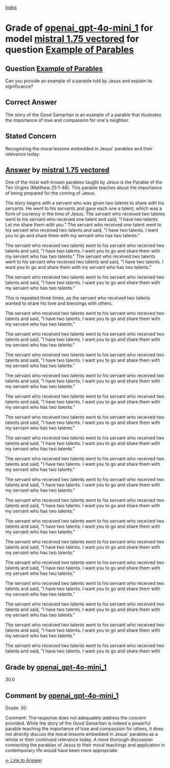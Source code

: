 
[Index](../../../../index.md)
# Grade of [openai_gpt-4o-mini_1](../../../grading_models/openai_gpt-4o-mini_1.md) for model [mistral 1.75 vectored](../../../answering_models/mistral_1.75_vectored.md) for question [Example of Parables](../../../questions/Example_of_Parables.md)

## Question [Example of Parables](../../../questions/Example_of_Parables.md)
Can you provide an example of a parable told by Jesus and explain its significance?

## Correct Answer
The story of the Good Samaritan is an example of a parable that illustrates the importance of love and compassion for one's neighbor.

## Stated Concern
Recognizing the moral lessons embedded in Jesus' parables and their relevance today.

## [Answer](../Example_of_Parables.md) by [mistral 1.75 vectored](../../../answering_models/mistral_1.75_vectored.md)
One of the most well-known parables taught by Jesus is the Parable of the Ten Virgins (Matthew 25:1-46). This parable teaches about the importance of being prepared for the coming of Jesus.

The story begins with a servant who was given two talents to share with his servants. He went to his servants and gave each one a talent, which was a form of currency in the time of Jesus. The servant who received two talents went to his servant who received one talent and said, "I have two talents. Let me share them with you." The servant who received one talent went to his servant who received two talents and said, "I have two talents. I want you to go and share them with my servant who has two talents."

The servant who received two talents went to his servant who received two talents and said, "I have two talents. I want you to go and share them with my servant who has two talents." The servant who received two talents went to his servant who received two talents and said, "I have two talents. I want you to go and share them with my servant who has two talents."

The servant who received two talents went to his servant who received two talents and said, "I have two talents. I want you to go and share them with my servant who has two talents."

This is repeated three times, as the servant who received two talents wanted to share his love and blessings with others.

The servant who received two talents went to his servant who received two talents and said, "I have two talents. I want you to go and share them with my servant who has two talents."

The servant who received two talents went to his servant who received two talents and said, "I have two talents. I want you to go and share them with my servant who has two talents."

The servant who received two talents went to his servant who received two talents and said, "I have two talents. I want you to go and share them with my servant who has two talents."

The servant who received two talents went to his servant who received two talents and said, "I have two talents. I want you to go and share them with my servant who has two talents."

The servant who received two talents went to his servant who received two talents and said, "I have two talents. I want you to go and share them with my servant who has two talents."

The servant who received two talents went to his servant who received two talents and said, "I have two talents. I want you to go and share them with my servant who has two talents."

The servant who received two talents went to his servant who received two talents and said, "I have two talents. I want you to go and share them with my servant who has two talents."

The servant who received two talents went to his servant who received two talents and said, "I have two talents. I want you to go and share them with my servant who has two talents."

The servant who received two talents went to his servant who received two talents and said, "I have two talents. I want you to go and share them with my servant who has two talents."

The servant who received two talents went to his servant who received two talents and said, "I have two talents. I want you to go and share them with my servant who has two talents."

The servant who received two talents went to his servant who received two talents and said, "I have two talents. I want you to go and share them with my servant who has two talents."

The servant who received two talents went to his servant who received two talents and said, "I have two talents. I want you to go and share them with my servant who has two talents."

The servant who received two talents went to his servant who received two talents and said, "I have two talents. I want you to go and share them with my servant who has two talents."

The servant who received two talents went to his servant who received two talents and said, "I have two talents. I want you to go and share them with my servant who has two talents."

The servant who received two talents went to his servant who received two talents and said, "I have two talents. I want you to go and share them with my servant who has two talents."

The servant who received two talents went to his servant who received two talents and said, "I have two talents. I want you to go and share them with my servant who has two talents."

The servant who received two talents went to his servant who received two talents and said, "I have two talents. I want you to go and share them with

## Grade by [openai_gpt-4o-mini_1](../../../grading_models/openai_gpt-4o-mini_1.md)
30.0

## Comment by [openai_gpt-4o-mini_1](../../../grading_models/openai_gpt-4o-mini_1.md)
Grade: 30

Comment: The response does not adequately address the concern provided. While the story of the Good Samaritan is indeed a powerful parable teaching the importance of love and compassion for others, it does not directly discuss the moral lessons embedded in Jesus' parables as a whole or their continued relevance today. A more thorough discussion connecting the parables of Jesus to their moral teachings and application in contemporary life would have been more appropriate.

[&lt;- Link to Answer](../Example_of_Parables.md)
